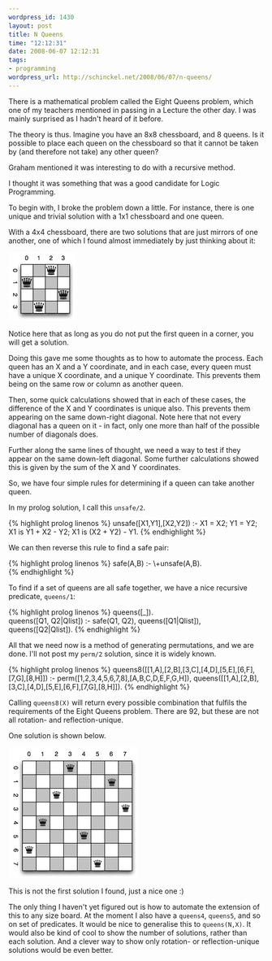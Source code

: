 ```yaml
--- 
wordpress_id: 1430
layout: post
title: N Queens
time: "12:12:31"
date: 2008-06-07 12:12:31
tags: 
- programming
wordpress_url: http://schinckel.net/2008/06/07/n-queens/
---
```

There is a mathematical problem called the Eight Queens problem, which one of my teachers mentioned in passing in a Lecture the other day. I was mainly surprised as I hadn't heard of it before.

The theory is thus. Imagine you have an 8x8 chessboard, and 8 queens. Is it possible to place each queen on the chessboard so that it cannot be taken by (and therefore not take) any other queen?

Graham mentioned it was interesting to do with a recursive method.

I thought it was something that was a good candidate for Logic Programming.

To begin with, I broke the problem down a little. For instance, there is one unique and trivial solution with a 1x1 chessboard and one queen.

With a 4x4 chessboard, there are two solutions that are just mirrors of one another, one of which I found almost immediately by just thinking about it:

![4queens.png][1]

Notice here that as long as you do not put the first queen in a corner, you will get a solution.

Doing this gave me some thoughts as to how to automate the process. Each queen has an X and a Y coordinate, and in each case, every queen must have a unique X coordinate, and a unique Y coordinate. This prevents them being on the same row or column as another queen.

Then, some quick calculations showed that in each of these cases, the difference of the X and Y coordinates is unique also. This prevents them appearing on the same down-right diagonal. Note here that not every diagonal has a queen on it - in fact, only one more than half of the possible number of diagonals does.

Further along the same lines of thought, we need a way to test if they appear on the same down-left diagonal. Some further calculations showed this is given by the sum of the X and Y coordinates.

So, we have four simple rules for determining if a queen can take another queen.

In my prolog solution, I call this `unsafe/2`.
    
{% highlight prolog linenos %}
    unsafe([X1,Y1],[X2,Y2]) :-
        X1 = X2;
        Y1 = Y2;
        X1 is Y1 + X2 - Y2;
        X1 is (X2 + Y2) - Y1.
{% endhighlight %}

We can then reverse this rule to find a safe pair:
    
{% highlight prolog linenos %}
    safe(A,B) :- \\+unsafe(A,B).  
{% endhighlight %}

To find if a set of queens are all safe together, we have a nice recursive predicate, `queens/1`:
    
      
{% highlight prolog linenos %}
    queens([_]).  
    queens([Q1, Q2|Qlist]) :-
        safe(Q1, Q2),
        queens([Q1|Qlist]),
        queens([Q2|Qlist]).
{% endhighlight %}
    

All that we need now is a method of generating permutations, and we are done. I'll not post my `perm/2` solution, since it is widely known.
    
{% highlight prolog linenos %}
    queens8([[1,A],[2,B],[3,C],[4,D],[5,E],[6,F],[7,G],[8,H]]) :-
        perm([1,2,3,4,5,6,7,8],[A,B,C,D,E,F,G,H]),
        queens([[1,A],[2,B],[3,C],[4,D],[5,E],[6,F],[7,G],[8,H]]).
{% endhighlight %}
    

Calling `queens8(X)` will return every possible combination that fulfils the requirements of the Eight Queens problem. There are 92, but these are not all rotation- and reflection-unique.

One solution is shown below.

![8queens.png][2]  

This is not the first solution I found, just a nice one :)

The only thing I haven't yet figured out is how to automate the extension of this to any size board. At the moment I also have a `queens4`, `queens5`, and so on set of predicates. It would be nice to generalise this to `queens(N,X)`. It would also be kind of cool to show the number of solutions, rather than each solution. And a clever way to show only rotation- or reflection-unique solutions would be even better.

   [1]: /images/2008/06/4queens.jpg
   [2]: /images/2008/06/8queens.jpg

